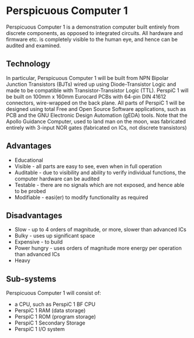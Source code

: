 # Perspicuous Computer 1
Perspicuous Computer 1 is a demonstration computer built entirely from discrete components, as opposed to integrated circuits. All hardware and firmware etc. is completely visible to the human eye, and hence can be audited and examined.

## Technology
In particular, Perspicuous Computer 1 will be built from NPN Bipolar Junction Transistors (BJTs) wired up using Diode-Transistor Logic and made to be compatible with Transistor-Transistor Logic (TTL).
PerspiC 1 will be built on 100mm x 160mm Eurocard PCBs with 64-pin DIN 41612 connectors, wire-wrapped on the back plane.
All parts of PerspiC 1 will be designed using total Free and Open Source Software applications, such as PCB and the GNU Electronic Design Automation (gEDA) tools.
Note that the Apollo Guidance Computer, used to land man on the moon, was fabricated entirely with 3-input NOR gates (fabricated on ICs, not discrete transistors)

## Advantages
- Educational
- Visible - all parts are easy to see, even when in full operation
- Auditable - due to visibility and ability to verify individual functions, the computer hardware can be audited
- Testable - there are no signals which are not exposed, and hence able to be probed
- Modifiable - easi(er) to modify functionality as required

## Disadvantages
- Slow - up to 4 orders of magnitude, or more, slower than advanced ICs
- Bulky - uses up significant space
- Expensive - to build
- Power hungry - uses orders of magnitude more energy per operation than advanced ICs
- Heavy

## Sub-systems

Perspicuous Computer 1 will consist of:
- a CPU, such as PerspiC 1 BF CPU
- PerspiC 1 RAM (data storage)
- PerspiC 1 ROM (program storage)
- PerspiC 1 Secondary Storage
- PerspiC 1 I/O system
